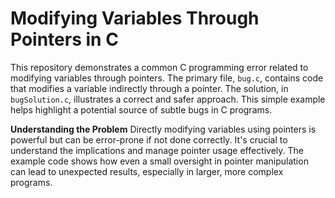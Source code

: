 # Modifying Variables Through Pointers in C
This repository demonstrates a common C programming error related to modifying variables through pointers. The primary file, `bug.c`, contains code that modifies a variable indirectly through a pointer.  The solution, in `bugSolution.c`, illustrates a correct and safer approach.  This simple example helps highlight a potential source of subtle bugs in C programs.

**Understanding the Problem**
Directly modifying variables using pointers is powerful but can be error-prone if not done correctly.  It's crucial to understand the implications and manage pointer usage effectively. The example code shows how even a small oversight in pointer manipulation can lead to unexpected results, especially in larger, more complex programs.